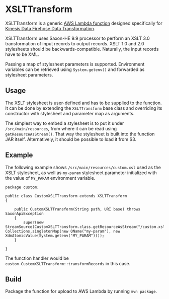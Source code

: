 # XSLTTransform

XSLTTransform is a generic [AWS Lambda function](https://aws.amazon.com/lambda/) designed specifically for [Kinesis Data Firehose Data Transformation](https://docs.aws.amazon.com/firehose/latest/dev/data-transformation.html).

XSLTTransform uses Saxon-HE 9.9 processor to perform an XSLT 3.0 transformation of input records to output records. XSLT 1.0 and 2.0 stylesheets should be backwards-compatible.
Naturally, the input records have to be XML.

Passing a map of stylesheet parameters is supported. Environment variables can be retrieved using `System.getenv()` and forwarded as stylesheet parameters.

## Usage

The XSLT stylesheet is user-defined and has to be supplied to the function. It can be done by extending the `XSLTTransform` base class and overriding its constructor with stylesheet and parameter map as arguments.

The simplest way to embed a stylesheet is to put it under `/src/main/resources`, from where it can be read using `getResourceAsStream()`. That way the stylesheet is built into the function JAR itself. Alternatively, it should be possible to load it from S3.

## Example

The following example shows `/src/main/resources/custom.xsl` used as the XSLT stylesheet, as well as `my-param` stylesheet parameter initialized with the value of `MY_PARAM` environment variable.

    package custom;

    public class CustomXSLTTransform extends XSLTTransform
    {
        
        public CustomXSLTTransform(String path, URI base) throws SaxonApiException
        {
            super(new StreamSource(CustomXSLTTransform.class.getResourceAsStream("/custom.xsl")), Collections.singletonMap(new QName("my-param"), new XdmAtomicValue(System.getenv("MY_PARAM"))));
        }

    }

The function handler would be `custom.CustomXSLTTransform::transformRecords` in this case.

## Build

Package the function for upload to AWS Lambda by running `mvn package`.